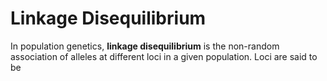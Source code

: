 # Linkage Disequilibrium

In population genetics, **linkage disequilibrium** is the non-random association of alleles at different loci in a given  population. Loci are said to be 